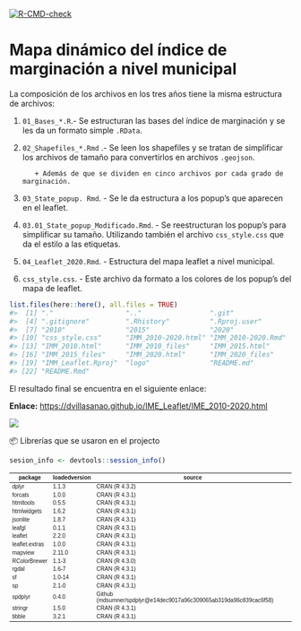 
<!-- README.md is generated from README.Rmd. Please edit that file -->
<!-- badges: start -->

[![R-CMD-check](https://github.com/r-lib/usethis/actions/workflows/R-CMD-check.yaml/badge.svg)](https://github.com/r-lib/usethis/actions/workflows/R-CMD-check.yaml)

<!-- badges: end -->

# Mapa dinámico del índice de marginación a nivel municipal

La composición de los archivos en los tres años tiene la misma
estructura de archivos:

1.  `01_Bases_*.R`.- Se estructuran las bases del índice de marginación
    y se les da un formato simple `.RData`.  

2.  `02_Shapefiles_*.Rmd` .- Se leen los shapefiles y se tratan de
    simplificar los archivos de tamaño para convertirlos en archivos
    `.geojson`.

           + Además de que se dividen en cinco archivos por cada grado de marginación.    

3.  `03_State_popup. Rmd`. - Se le da estructura a los popup’s que
    aparecen en el leaflet.

4.  `03.01_State_popup_Modificado.Rmd`. - Se reestructuran los popup’s
    para simplificar su tamaño. Utilizando también el archivo
    `css_style.css` que da el estilo a las etiquetas.

5.  `04_Leaflet_2020.Rmd`. - Estructura del mapa leaflet a nivel
    municipal.

6.  `css_style.css`. - Este archivo da formato a los colores de los
    popup’s del mapa de leaflet.

``` r
list.files(here::here(), all.files = TRUE)
#>  [1] "."                  ".."                 ".git"              
#>  [4] ".gitignore"         ".Rhistory"          ".Rproj.user"       
#>  [7] "2010"               "2015"               "2020"              
#> [10] "css_style.css"      "IMM_2010-2020.html" "IMM_2010-2020.Rmd" 
#> [13] "IMM_2010.html"      "IMM_2010_files"     "IMM_2015.html"     
#> [16] "IMM_2015_files"     "IMM_2020.html"      "IMM_2020_files"    
#> [19] "IMM_Leaflet.Rproj"  "logo"               "README.md"         
#> [22] "README.Rmd"
```

El resultado final se encuentra en el siguiente enlace:

**Enlace:**
<https://dvillasanao.github.io/IME_Leaflet/IME_2010-2020.html>

<html>
<body>
<a href = "https://dvillasanao.github.io/IME_Leaflet/IME_2010-2020.html" target="_blank">
<img src="https://github.com/dvillasanao/IME_Leaflet/blob/leaflet-branch/logo/img01.png?raw=true"/></a>
</body>
</html>

📦 Librerías que se usaron en el projecto

``` r
sesion_info <- devtools::session_info()
```

<table class=\" lightable-classic\" style='font-size: 10px; font-family: \"Arial Narrow\", \"Source Sans Pro\", sans-serif; margin-left: auto; margin-right: auto;'> <thead>  <tr>   <th style=\"text-align:center;\"> package </th>   <th style=\"text-align:center;\"> loadedversion </th>   <th style=\"text-align:center;\"> source </th>  </tr> </thead><tbody>  <tr>   <td style=\"text-align:center;padding: 5px\"> dplyr </td>   <td style=\"text-align:center;padding: 5px\"> 1.1.3 </td>   <td style=\"text-align:center;padding: 5px\"> CRAN (R 4.3.2) </td>  </tr>  <tr>   <td style=\"text-align:center;padding: 5px\"> forcats </td>   <td style=\"text-align:center;padding: 5px\"> 1.0.0 </td>   <td style=\"text-align:center;padding: 5px\"> CRAN (R 4.3.1) </td>  </tr>  <tr>   <td style=\"text-align:center;padding: 5px\"> htmltools </td>   <td style=\"text-align:center;padding: 5px\"> 0.5.5 </td>   <td style=\"text-align:center;padding: 5px\"> CRAN (R 4.3.1) </td>  </tr>  <tr>   <td style=\"text-align:center;padding: 5px\"> htmlwidgets </td>   <td style=\"text-align:center;padding: 5px\"> 1.6.2 </td>   <td style=\"text-align:center;padding: 5px\"> CRAN (R 4.3.1) </td>  </tr>  <tr>   <td style=\"text-align:center;padding: 5px\"> jsonlite </td>   <td style=\"text-align:center;padding: 5px\"> 1.8.7 </td>   <td style=\"text-align:center;padding: 5px\"> CRAN (R 4.3.1) </td>  </tr>  <tr>   <td style=\"text-align:center;padding: 5px\"> leafgl </td>   <td style=\"text-align:center;padding: 5px\"> 0.1.1 </td>   <td style=\"text-align:center;padding: 5px\"> CRAN (R 4.3.1) </td>  </tr>  <tr>   <td style=\"text-align:center;padding: 5px\"> leaflet </td>   <td style=\"text-align:center;padding: 5px\"> 2.2.0 </td>   <td style=\"text-align:center;padding: 5px\"> CRAN (R 4.3.1) </td>  </tr>  <tr>   <td style=\"text-align:center;padding: 5px\"> leaflet.extras </td>   <td style=\"text-align:center;padding: 5px\"> 1.0.0 </td>   <td style=\"text-align:center;padding: 5px\"> CRAN (R 4.3.1) </td>  </tr>  <tr>   <td style=\"text-align:center;padding: 5px\"> mapview </td>   <td style=\"text-align:center;padding: 5px\"> 2.11.0 </td>   <td style=\"text-align:center;padding: 5px\"> CRAN (R 4.3.1) </td>  </tr>  <tr>   <td style=\"text-align:center;padding: 5px\"> RColorBrewer </td>   <td style=\"text-align:center;padding: 5px\"> 1.1-3 </td>   <td style=\"text-align:center;padding: 5px\"> CRAN (R 4.3.0) </td>  </tr>  <tr>   <td style=\"text-align:center;padding: 5px\"> rgdal </td>   <td style=\"text-align:center;padding: 5px\"> 1.6-7 </td>   <td style=\"text-align:center;padding: 5px\"> CRAN (R 4.3.1) </td>  </tr>  <tr>   <td style=\"text-align:center;padding: 5px\"> sf </td>   <td style=\"text-align:center;padding: 5px\"> 1.0-14 </td>   <td style=\"text-align:center;padding: 5px\"> CRAN (R 4.3.1) </td>  </tr>  <tr>   <td style=\"text-align:center;padding: 5px\"> sp </td>   <td style=\"text-align:center;padding: 5px\"> 2.1-0 </td>   <td style=\"text-align:center;padding: 5px\"> CRAN (R 4.3.1) </td>  </tr>  <tr>   <td style=\"text-align:center;padding: 5px\"> spdplyr </td>   <td style=\"text-align:center;padding: 5px\"> 0.4.0 </td>   <td style=\"text-align:center;padding: 5px\"> Github (mdsumner/spdplyr@e14dec9017a96c309065ab319da96c839cac6f58) </td>  </tr>  <tr>   <td style=\"text-align:center;padding: 5px\"> stringr </td>   <td style=\"text-align:center;padding: 5px\"> 1.5.0 </td>   <td style=\"text-align:center;padding: 5px\"> CRAN (R 4.3.1) </td>  </tr>  <tr>   <td style=\"text-align:center;padding: 5px\"> tibble </td>   <td style=\"text-align:center;padding: 5px\"> 3.2.1 </td>   <td style=\"text-align:center;padding: 5px\"> CRAN (R 4.3.1) </td>  </tr></tbody></table>
